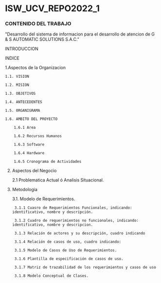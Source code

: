 # ISW_UCV_REPO2022_1
### CONTENIDO DEL TRABAJO

"Desarrollo del sistema de informacion para el desarrollo de atencion de G & S AUTOMATIC SOLUTIONS S.A.C."

INTRODUCCION

INDICE

1.Aspectos de la Organizacion

    1.1. VISION

    1.2. MISION

    1.3. OBJETIVOS

    1.4. ANTECEDENTES

    1.5. 0RGANIGRAMA

    1.6. AMBITO DEL PROYECTO

        1.6.1 Area
  
        1.6.2 Recursos Humanos

        1.6.3 Software

        1.6.4 Hardware

        1.6.5 Cronograma de Actividades

2. Aspectos del Negocio
  
    2.1 Problematica Actual ó Analisis Situacional.
  
3. Metodologia
 
    3.1. Modelo de Requerimientos.
   
        3.1.1 Cuasro de Requerimientos Funcionales, indicando: identificativo, nombre y descripción.
      
        3.1.2 Cuadro de requerimientos no funcionales, indicando: identificativo, nombre y descripcion.
      
        3.1.3 Relación de actores y su descripción, cuadro indicando
         
        3.1.4 Relación de casos de uso, cuadro indicando:
      
        3.1.5 Modelo de Casos de Uso de Requerimientos.
      
        3.1.6 Plantilla de especificación de casos de uso.
      
        3.1.7 Matriz de trazabilidad de los requerimientos y casos de uso 
      
        3.1.8 Modelo Conceptual de Clases.

